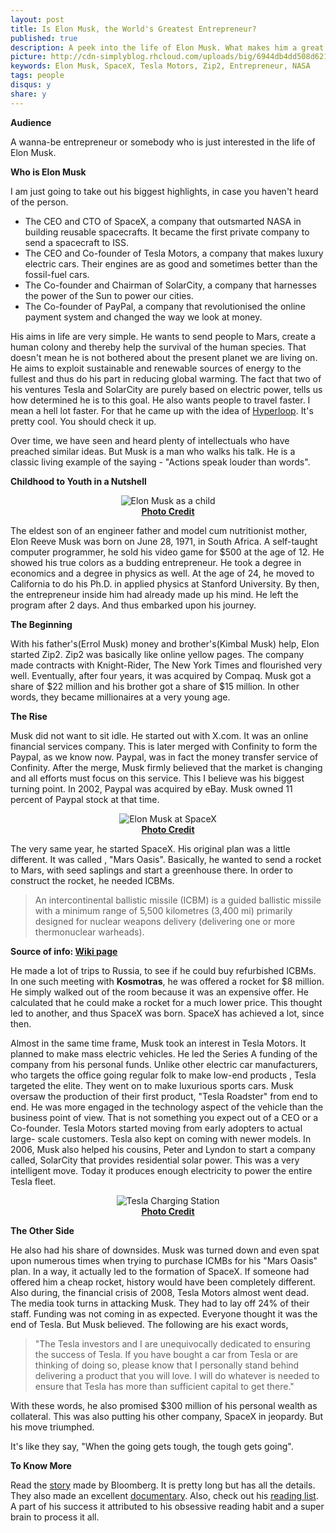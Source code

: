 ```yaml
---
layout: post
title: Is Elon Musk, the World's Greatest Entrepreneur?
published: true
description: A peek into the life of Elon Musk. What makes him a great entreprenuer and an analysis of the factors that contributed to his success.
picture: http://cdn-simplyblog.rhcloud.com/uploads/big/6944db4dd508d621a8ef02943997848f.png
keywords: Elon Musk, SpaceX, Tesla Motors, Zip2, Entrepreneur, NASA
tags: people
disqus:	y
share: y
---
```



**Audience**

A wanna-be entrepreneur or somebody who is just interested in the life of Elon Musk.

**Who is Elon Musk**

I am just going to take out his biggest highlights, in case you haven't heard of the person.

+	The CEO and CTO of SpaceX, a company that outsmarted NASA in building reusable spacecrafts. It became the first private company to send a spacecraft to ISS.
+	The CEO and Co-founder of Tesla Motors, a company that makes luxury electric cars. Their engines are as good and sometimes better than the fossil-fuel cars.
+	The Co-founder and Chairman of SolarCity, a company that harnesses the power of the Sun to power our cities. 
+	The Co-founder of PayPal, a company that revolutionised the online payment system and changed the way we look at money.


His aims in life are very simple. He wants to send people to Mars, create a human colony and thereby help the survival of the human species. That doesn't mean he is not bothered about the present planet we are living on. He aims to exploit sustainable and renewable sources of energy to the fullest and thus do his part in reducing global warming. The fact that two of his ventures Tesla and SolarCity are purely based on electric power, tells us how determined he is to this goal. He also wants people to travel faster. I mean a hell lot faster. For that he came up with the idea of [Hyperloop](https://en.wikipedia.org/wiki/Hyperloop). It's pretty cool. You should check it up.

Over time, we have seen and heard plenty of intellectuals who have preached similar ideas. But Musk is a man who walks his talk. He is a classic living example of the saying - "Actions speak louder than words". 

**Childhood to Youth in a Nutshell**

<center><img src="http://cdn-simplyblog.rhcloud.com/uploads/big/454721fa649b0a68f99e21800fca6f01.jpg" alt="Elon Musk as a child" /></center>
<center><b class="small"><a href="http://www.bloomberg.com/graphics/2015-elon-musk-spacex/">Photo Credit</a></b></center>


The eldest son of an engineer father and model cum nutritionist mother, Elon Reeve Musk was born on June 28, 1971, in South Africa. A self-taught computer programmer, he sold his video game for $500 at the age of 12. He showed his true colors as a budding entrepreneur. He took a degree in economics and a degree in physics as well. At the age of 24, he moved to California to do his Ph.D. in applied physics at Stanford University. By then, the entrepreneur inside him had already made up his mind. He left the program after 2 days. And thus embarked upon his journey. 


**The Beginning**

With his father's(Errol Musk) money and brother's(Kimbal Musk) help, Elon started Zip2. Zip2 was basically like online yellow pages. The company made contracts with Knight-Rider, The New York Times and flourished very well. Eventually, after four years, it was acquired by Compaq. Musk got a share of $22 million and his brother got a share of $15 million. In other words, they became millionaires at a very young age. 

**The Rise**

Musk did not want to sit idle. He started out with X.com. It was an online financial services company. This is later merged with Confinity to form the Paypal, as we know now. Paypal, was in fact the money transfer service of Confinity. After the merge, Musk firmly believed that the market is changing and all efforts must focus on this service. This I believe was his biggest turning point. In 2002, Paypal was acquired by eBay. Musk owned 11 percent of Paypal stock at that time. 

<center><img src="http://cdn-simplyblog.rhcloud.com/uploads/big/b91ec50f4af1daae52cc5c0d69d36ea4.jpg" alt="Elon Musk at SpaceX" /></center>
<center><b class="small"><a href="http://www.thesundaytimes.co.uk/">Photo Credit</a></b></center>

The very same year, he started SpaceX. His original plan was a little different. It was called , "Mars Oasis". Basically, he wanted to send a rocket to Mars, with seed saplings and start a greenhouse there. In order to construct the rocket, he needed ICBMs. 

>An intercontinental ballistic missile (ICBM) is a guided ballistic missile with a minimum range of 5,500 kilometres (3,400 mi) primarily designed for nuclear weapons delivery (delivering one or more thermonuclear warheads).

<b class="small">Source of info: [Wiki page](https://en.wikipedia.org/wiki/Intercontinental_ballistic_missile)</b>

He made a lot of trips to Russia, to see if he could buy refurbished ICBMs. In one such meeting with <b>Kosmotras</b>, he was offered a rocket for $8 million. He simply walked out of the room because it was an expensive offer. He calculated that he could make a rocket for a much lower price. This thought led to another, and thus SpaceX was born. SpaceX has achieved a lot, since then. 

Almost in the same time frame, Musk took an interest in Tesla Motors. It planned to make mass electric vehicles. He led the Series A funding of the company from his personal funds. Unlike other electric car manufacturers, who targets the office going regular folk to make low-end products , Tesla targeted the elite. They went on to make luxurious sports cars. Musk oversaw the production of their first product, "Tesla Roadster" from end to end. He was more engaged in the technology aspect of the vehicle than the business point of view. That is not something you expect out of a CEO or a Co-founder.  Tesla Motors started moving from early adopters to actual large- scale customers. Tesla also kept on coming with newer models. In 2006, Musk also helped his cousins, Peter and Lyndon to start a company called, SolarCity that provides residential solar power. This was a very intelligent move. Today it produces enough electricity to power the entire Tesla fleet. 

<center><img src="http://cdn-simplyblog.rhcloud.com/uploads/big/6d78143a693b814d06de303c281cf32c.jpg" alt="Tesla Charging Station" /></center>
<center><b class="small"><a href="http://www.theautochannel.com/news/2016/03/25/213148-tesla-expanding-manhattan-ny-recharging-station-network.html">Photo Credit</a></b></center>


**The Other Side**

He also had his share of downsides. Musk was turned down and even spat upon numerous times when trying to purchase ICMBs for his "Mars Oasis" plan. In a way, it actually led to the formation of SpaceX. If someone had offered him a cheap rocket, history would have been completely different. Also during, the financial crisis of 2008, Tesla Motors almost went dead. The media took turns in attacking Musk. They had to lay off 24% of their staff. Funding was not coming in as expected. Everyone thought it was the end of Tesla. But Musk believed. The following are his exact words, 

>"The Tesla investors and I are unequivocally dedicated to ensuring the success of Tesla. If you have bought a car from Tesla or are thinking of doing so, please know that I personally stand behind delivering a product that you will love. I will do whatever is needed to ensure that Tesla has more than sufficient capital to get there."

With these words, he also promised $300 million of his personal wealth as collateral. This was also putting his other company, SpaceX in jeopardy. But his move triumphed. 

It's like they say, "When the going gets tough, the tough gets going". 

**To Know More**

Read the [story](http://www.bloomberg.com/graphics/2015-elon-musk-spacex/) made by Bloomberg. It is pretty long but has all the details. They also made an excellent [documentary](https://www.youtube.com/watch?v=mh45igK4Esw). Also, check out his [reading list](http://www.inc.com/geoffrey-james/9-powerful-books-elon-musk-recommends.html). A part of his success it attributed to his obsessive reading habit and a super brain to process it all.
